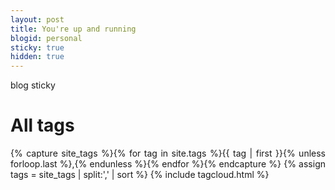 ```yaml
---
layout: post
title: You're up and running
blogid: personal
sticky: true
hidden: true
---
```


blog sticky

<h1 class="page-heading">All tags</h1>

<p class="post-meta" style="text-align: justify;">
{% capture site_tags %}{% for tag in site.tags %}{{ tag | first }}{% unless forloop.last %},{% endunless %}{% endfor %}{% endcapture %}
{% assign tags = site_tags | split:',' | sort %}
{% include tagcloud.html %}
</p>
